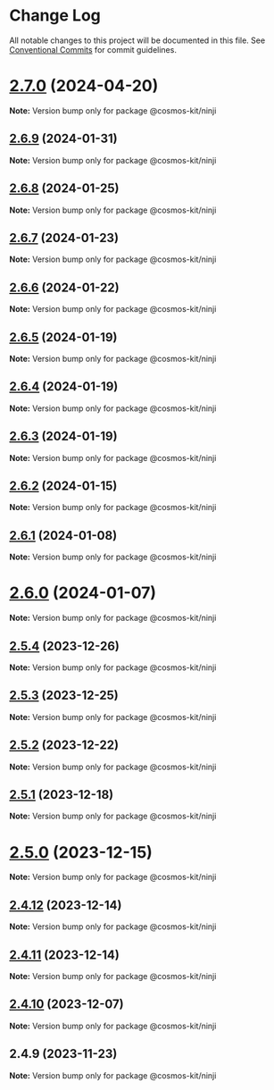 # Change Log

All notable changes to this project will be documented in this file.
See [Conventional Commits](https://conventionalcommits.org) for commit guidelines.

# [2.7.0](https://github.com/cosmology-tech/cosmos-kit/compare/@cosmos-kit/ninji@2.6.9...@cosmos-kit/ninji@2.7.0) (2024-04-20)

**Note:** Version bump only for package @cosmos-kit/ninji





## [2.6.9](https://github.com/cosmology-tech/cosmos-kit/compare/@cosmos-kit/ninji@2.6.8...@cosmos-kit/ninji@2.6.9) (2024-01-31)

**Note:** Version bump only for package @cosmos-kit/ninji

## [2.6.8](https://github.com/cosmology-tech/cosmos-kit/compare/@cosmos-kit/ninji@2.6.7...@cosmos-kit/ninji@2.6.8) (2024-01-25)

**Note:** Version bump only for package @cosmos-kit/ninji

## [2.6.7](https://github.com/cosmology-tech/cosmos-kit/compare/@cosmos-kit/ninji@2.6.6...@cosmos-kit/ninji@2.6.7) (2024-01-23)

**Note:** Version bump only for package @cosmos-kit/ninji

## [2.6.6](https://github.com/cosmology-tech/cosmos-kit/compare/@cosmos-kit/ninji@2.6.5...@cosmos-kit/ninji@2.6.6) (2024-01-22)

**Note:** Version bump only for package @cosmos-kit/ninji

## [2.6.5](https://github.com/cosmology-tech/cosmos-kit/compare/@cosmos-kit/ninji@2.6.4...@cosmos-kit/ninji@2.6.5) (2024-01-19)

**Note:** Version bump only for package @cosmos-kit/ninji

## [2.6.4](https://github.com/cosmology-tech/cosmos-kit/compare/@cosmos-kit/ninji@2.6.3...@cosmos-kit/ninji@2.6.4) (2024-01-19)

**Note:** Version bump only for package @cosmos-kit/ninji

## [2.6.3](https://github.com/cosmology-tech/cosmos-kit/compare/@cosmos-kit/ninji@2.6.2...@cosmos-kit/ninji@2.6.3) (2024-01-19)

**Note:** Version bump only for package @cosmos-kit/ninji

## [2.6.2](https://github.com/cosmology-tech/cosmos-kit/compare/@cosmos-kit/ninji@2.6.1...@cosmos-kit/ninji@2.6.2) (2024-01-15)

**Note:** Version bump only for package @cosmos-kit/ninji

## [2.6.1](https://github.com/cosmology-tech/cosmos-kit/compare/@cosmos-kit/ninji@2.6.0...@cosmos-kit/ninji@2.6.1) (2024-01-08)

**Note:** Version bump only for package @cosmos-kit/ninji

# [2.6.0](https://github.com/cosmology-tech/cosmos-kit/compare/@cosmos-kit/ninji@2.5.4...@cosmos-kit/ninji@2.6.0) (2024-01-07)

**Note:** Version bump only for package @cosmos-kit/ninji

## [2.5.4](https://github.com/cosmology-tech/cosmos-kit/compare/@cosmos-kit/ninji@2.5.3...@cosmos-kit/ninji@2.5.4) (2023-12-26)

**Note:** Version bump only for package @cosmos-kit/ninji

## [2.5.3](https://github.com/cosmology-tech/cosmos-kit/compare/@cosmos-kit/ninji@2.5.2...@cosmos-kit/ninji@2.5.3) (2023-12-25)

**Note:** Version bump only for package @cosmos-kit/ninji

## [2.5.2](https://github.com/cosmology-tech/cosmos-kit/compare/@cosmos-kit/ninji@2.5.1...@cosmos-kit/ninji@2.5.2) (2023-12-22)

**Note:** Version bump only for package @cosmos-kit/ninji

## [2.5.1](https://github.com/cosmology-tech/cosmos-kit/compare/@cosmos-kit/ninji@2.5.0...@cosmos-kit/ninji@2.5.1) (2023-12-18)

**Note:** Version bump only for package @cosmos-kit/ninji

# [2.5.0](https://github.com/cosmology-tech/cosmos-kit/compare/@cosmos-kit/ninji@2.4.12...@cosmos-kit/ninji@2.5.0) (2023-12-15)

**Note:** Version bump only for package @cosmos-kit/ninji

## [2.4.12](https://github.com/cosmology-tech/cosmos-kit/compare/@cosmos-kit/ninji@2.4.11...@cosmos-kit/ninji@2.4.12) (2023-12-14)

**Note:** Version bump only for package @cosmos-kit/ninji

## [2.4.11](https://github.com/cosmology-tech/cosmos-kit/compare/@cosmos-kit/ninji@2.4.10...@cosmos-kit/ninji@2.4.11) (2023-12-14)

**Note:** Version bump only for package @cosmos-kit/ninji

## [2.4.10](https://github.com/cosmology-tech/cosmos-kit/compare/@cosmos-kit/ninji@2.4.9...@cosmos-kit/ninji@2.4.10) (2023-12-07)

**Note:** Version bump only for package @cosmos-kit/ninji

## 2.4.9 (2023-11-23)

**Note:** Version bump only for package @cosmos-kit/ninji

